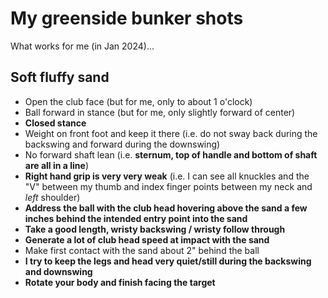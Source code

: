 # My greenside bunker shots

What works for me (in Jan 2024)...

## Soft fluffy sand

- Open the club face (but for me, only to about 1 o'clock)
- Ball forward in stance (but for me, only slightly forward of center)
- **Closed stance**
- Weight on front foot and keep it there (i.e. do not sway back during
  the backswing and forward during the downswing)
- No forward shaft lean (i.e. **sternum, top of handle and bottom of shaft are all in a line**)
- **Right hand grip is very very weak** (i.e. I can see all knuckles and the "V" between my
  thumb and index finger points between my neck and *left* shoulder)
- **Address the ball with the club head hovering above the sand a few inches
  behind the intended entry point into the sand**
- **Take a good length, wristy backswing / wristy follow through**
- **Generate a lot of club head speed at impact with the sand**
- Make first contact with the sand about 2" behind the ball
- **I try to keep the legs and head very quiet/still during the backswing
  and downswing**
- **Rotate your body and finish facing the target**


